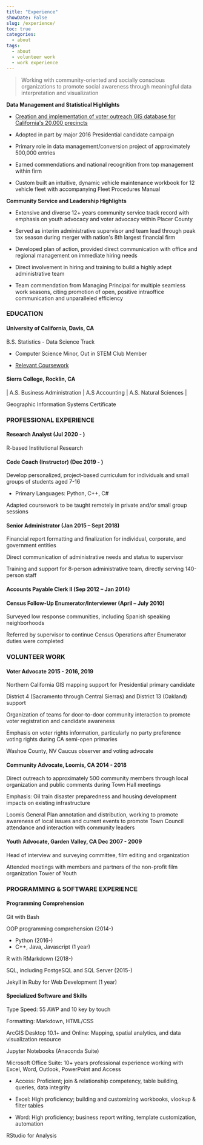 ```yaml
---
title: "Experience"
showDate: False
slug: /experience/
toc: true
categories: 
  - about
tags: 
  - about
  - volunteer work
  - work experience
---
```


> Working with community-oriented and socially conscious organizations to promote social awareness through meaningful data interpretation and visualization

**Data Management and Statistical Highlights**

-   [Creation and implementation of voter outreach GIS database for California's 20,000 precincts](https://jeslacourse.github.io/ccmproject/)
    

-   Adopted in part by major 2016 Presidential candidate campaign
    
-   Primary role in data management/conversion project of approximately 500,000 entries
    
-   Earned commendations and national recognition from top management within firm
    
-   Custom built an intuitive, dynamic vehicle maintenance workbook for 12 vehicle fleet with accompanying Fleet Procedures Manual

**Community Service and Leadership Highlights**

-   Extensive and diverse 12+ years community service track record with emphasis on youth advocacy and voter advocacy within Placer County
    
-   Served as interim administrative supervisor and team lead through peak tax season during merger with nation's 8th largest financial firm

-   Developed plan of action, provided direct communication with office and regional management on immediate hiring needs
    
-   Direct involvement in hiring and training to build a highly adept administrative team

-   Team commendation from Managing Principal for multiple seamless work seasons, citing promotion of open, positive intraoffice communication and unparalleled efficiency
    

### EDUCATION

#### University of California, Davis, CA

B.S. Statistics - Data Science Track    

-   Computer Science Minor, Out in STEM Club Member
    
-   [Relevant Coursework](/about/coursework/)
    

#### Sierra College, Rocklin, CA

| A.S. Business Administration | A.S Accounting | A.S. Natural Sciences |
 
Geographic Information Systems Certificate 

### PROFESSIONAL EXPERIENCE

#### Research Analyst (Jul 2020 - )

R-based Institutional Research 

#### Code Coach (Instructor) (Dec 2019 - )

Develop personalized, project-based curriculum for individuals and small groups of students aged 7-16
- Primary Languages: Python, C++, C#  

Adapted coursework to be taught remotely in private and/or small group sessions

#### Senior Administrator (Jan 2015 – Sept 2018)

Financial report formatting and finalization for individual, corporate, and government entities
    
Direct communication of administrative needs and status to supervisor
    
Training and support for 8-person administrative team, directly serving 140-person staff
    

#### Accounts Payable Clerk II (Sep 2012 – Jan 2014)
  
#### Census Follow-Up Enumerator/Interviewer (April – July 2010)

Surveyed low response communities, including Spanish speaking neighborhoods  
    
Referred by supervisor to continue Census Operations after Enumerator duties were completed
    

### VOLUNTEER WORK

#### Voter Advocate 2015 - 2016, 2019

Northern California GIS mapping support for Presidential primary candidate
    
District 4 (Sacramento through Central Sierras) and District 13 (Oakland) support
    
Organization of teams for door-to-door community interaction to promote voter registration and candidate awareness
    
Emphasis on voter rights information, particularly no party preference voting rights during CA semi-open primaries    

Washoe County, NV Caucus observer and voting advocate
    

#### Community Advocate, Loomis, CA 2014 - 2018

Direct outreach to approximately 500 community members through local organization and public comments during Town Hall meetings
    
Emphasis: Oil train disaster preparedness and housing development impacts on existing infrastructure
    
Loomis General Plan annotation and distribution, working to promote awareness of local issues and current events to promote Town Council attendance and interaction with community leaders
    

#### Youth Advocate, Garden Valley, CA Dec 2007 - 2009

Head of interview and surveying committee, film editing and organization
    
Attended meetings with members and partners of the non-profit film organization Tower of Youth
    

### PROGRAMMING & SOFTWARE EXPERIENCE

#### Programming Comprehension
Git with Bash

OOP programming comprehension (2014-)
    
-   Python (2016-)
-   C++, Java, Javascript (1 year)

R with RMarkdown (2018-)
    
SQL, including PostgeSQL and SQL Server (2015-)

Jekyll in Ruby for Web Development (1 year)

#### Specialized Software and Skills
Type Speed: 55 AWP and 10 key by touch

Formatting: Markdown, HTML/CSS

ArcGIS Desktop 10.1+ and Online: Mapping, spatial analytics, and data visualization resource

Jupyter Notebooks (Anaconda Suite)

Microsoft Office Suite: 10+ years professional experience working with Excel, Word, Outlook, PowerPoint and Access

-   Access: Proficient; join & relationship competency, table building, queries, data integrity

-   Excel: High proficiency; building and customizing workbooks, vlookup & filter tables

-   Word: High proficiency; business report writing, template customization, automation
    
RStudio for Analysis
